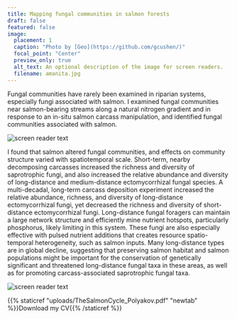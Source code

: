 ```yaml
---
title: Mapping fungal communities in salmon forests
draft: false
featured: false
image:
  placement: 1
  caption: "Photo by [Geo](https://github.com/gcushen/)"
  focal_point: "Center"
  preview_only: true
  alt_text: An optional description of the image for screen readers.
  filename: amanita.jpg
---
```

Fungal communities have rarely been examined in riparian systems, especially fungi associated with salmon. I examined fungal communities near salmon-bearing streams along a natural nitrogen gradient and in response to an in-situ salmon carcass manipulation, and identified fungal communities associated with salmon. 

![screen reader text](hansenmushroom.JPG "Mushroom sample along a transect at Hansen Creek")

I found that salmon altered fungal communities, and effects on community structure varied with spatiotemporal scale. Short-term, nearby decomposing carcasses increased the richness and diversity of saprotrophic fungi, and also increased the relative abundance and diversity of long-distance and medium-distance ectomycorrhizal fungal species. A multi-decadal, long-term carcass deposition experiment increased the relative abundance, richness, and diversity of long-distance ectomycorrhizal fungi, yet decreased the richness and diversity of short-distance ectomycorrhizal fungi. Long-distance fungal foragers can maintain a large network structure and efficiently mine nutrient hotspots, particularly phosphorus, likely limiting in this system. These fungi are also especially effective with pulsed nutrient additions that creates resource spatio-temporal heterogeneity, such as salmon inputs. Many long-distance types are in global decline, suggesting that preserving salmon habitat and salmon populations might be important for the conservation of genetically significant and threatened long-distance fungal taxa in these areas, as well as for promoting carcass-associated saprotrophic fungal taxa. 

![screen reader text](salmon.JPG "Sockeye salmon at Hansen Creek") 

{{% staticref "uploads/TheSalmonCycle_Polyakov.pdf" "newtab" %}}Download my CV{{% /staticref %}}
